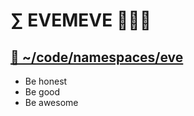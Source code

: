 # ∑ EVEMEVE 👨‍💻🧬  

## [🐉 ~/code/namespaces/eve](https://github.com/evemeve-lab/codespace) 

- Be honest
- Be good
- Be awesome

